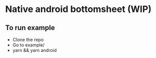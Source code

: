 # Native android bottomsheet (WIP)

## To run example
- Clone the repo
- Go to example/
- yarn && yarn android